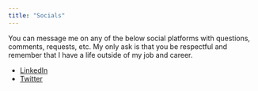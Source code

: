 ```yaml
---
title: "Socials"
---
```


You can message me on any of the below social platforms with questions, comments, requests, etc. My only ask is that you be respectful and remember that I have a life outside of my job and career.

- [LinkedIn](https://www.linkedin.com/in/jason-dyke-a1334a46/)
- [Twitter](https://twitter.com/jasonadyke)